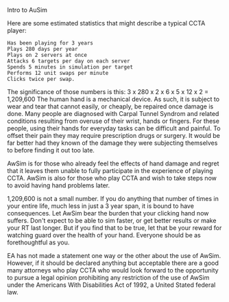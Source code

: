 Intro to AuSim

Here are some estimated statistics that might describe a
typical CCTA player:

    Has been playing for 3 years
    Plays 280 days per year
    Plays on 2 servers at once
    Attacks 6 targets per day on each server
    Spends 5 minutes in simulation per target
    Performs 12 unit swaps per minute
    Clicks twice per swap.
    
The significance of those numbers is this:
  3 x 280 x 2 x 6 x 5 x 12 x 2 = 1,209,600
The human hand is a mechanical device. As such, 
it is subject to wear and tear that cannot easily, or
cheaply, be repaired once damage is done. Many people
are diagnosed with Carpal Tunnel Syndrom and related
conditions resulting from overuse of their wrist, hands
or fingers.  For these people, using their hands for
everyday tasks can be difficult and painful. To offset
their pain they may require prescription drugs or surgery.
It would be far better had they known of the damage they 
were subjecting themselves to before finding it out too late.

AwSim is for those who already feel the effects of hand
damage and regret that it leaves them unable to fully
participate in the experience of playing CCTA. AwSim is
also for those who play CCTA and wish to take steps now
to avoid having hand problems later.  

1,209,600 is not a small number. If you do anything that 
number of times in your entire life, much less in just a
3 year span, it is bound to have consequences. Let AwSim
bear the burden that your clicking hand now suffers. Don't 
expect to be able to sim faster, or get better results or
make your RT last longer.  But if you find that to be true,
let that be your reward for watching guard over the health
of your hand. Everyone should be as forethoughtful as you.

EA has not made a statement one way or the other about
the use of AwSim. However, if it should be declared anything
but acceptable there are a good many attorneys who play
CCTA who would look forward to the opportunity to pursue
a legal opinion prohibiting any restriction of the use of
AwSim under the Americans With Disabilities Act of 1992,
a United Stated federal law.
  
